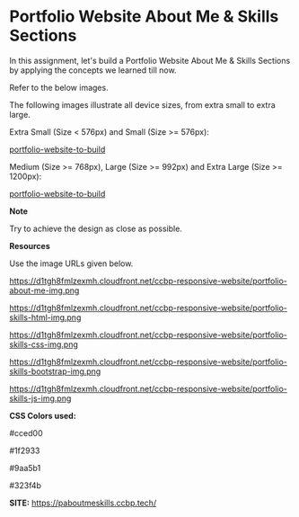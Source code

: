 # Portfolio Website About Me & Skills Sections

In this assignment, let's build a Portfolio Website About Me & Skills Sections by applying the concepts we learned till now.

Refer to the below images.

The following images illustrate all device sizes, from extra small to extra large.

Extra Small (Size < 576px) and Small (Size >= 576px):

[portfolio-website-to-build](https://nkb-backend-media-static-tenxiitian.s3.ap-south-1.amazonaws.com/tenxiitian_prod/programs/Tech+Programs/frontend-content/ccbp/coding-practice-questions/responsive-website/porfolio-about-me-and-skills-xs-v1.png)

Medium (Size >= 768px), Large (Size >= 992px) and Extra Large (Size >= 1200px):

[portfolio-website-to-build](https://nkb-backend-media-static-tenxiitian.s3.ap-south-1.amazonaws.com/tenxiitian_prod/programs/Tech+Programs/frontend-content/ccbp/coding-practice-questions/responsive-website/porfolio-about-me-and-skills-md-v1.png)

**Note**

Try to achieve the design as close as possible.

**Resources**

Use the image URLs given below.

https://d1tgh8fmlzexmh.cloudfront.net/ccbp-responsive-website/portfolio-about-me-img.png

https://d1tgh8fmlzexmh.cloudfront.net/ccbp-responsive-website/portfolio-skills-html-img.png

https://d1tgh8fmlzexmh.cloudfront.net/ccbp-responsive-website/portfolio-skills-css-img.png

https://d1tgh8fmlzexmh.cloudfront.net/ccbp-responsive-website/portfolio-skills-bootstrap-img.png

https://d1tgh8fmlzexmh.cloudfront.net/ccbp-responsive-website/portfolio-skills-js-img.png

**CSS Colors used:**

#cced00

#1f2933

#9aa5b1

#323f4b

**SITE:** https://paboutmeskills.ccbp.tech/
